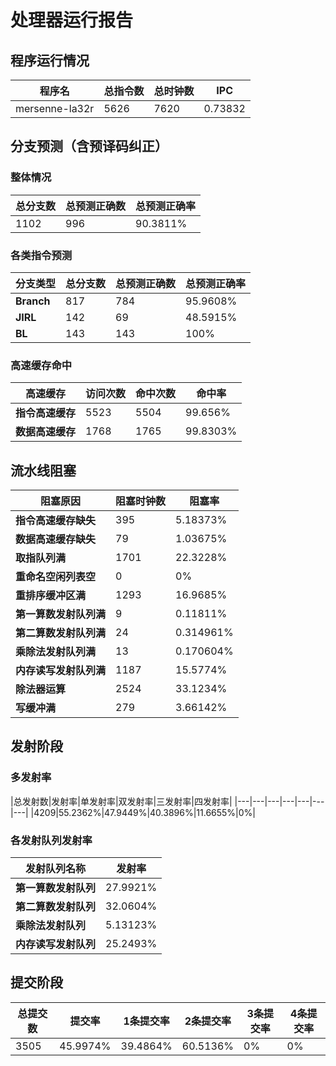 # 处理器运行报告
## 程序运行情况
|程序名|总指令数|总时钟数|IPC|
|---|---|---|---|
|mersenne-la32r|5626|7620|0.73832|

## 分支预测（含预译码纠正）
### 整体情况
|总分支数|总预测正确数|总预测正确率|
|---|---|---|
|1102|996|90.3811%|

### 各类指令预测
|分支类型|总分支数|总预测正确数|总预测正确率|
|---|---|---|---|
|**Branch**| 817 | 784 | 95.9608%|
|**JIRL**| 142 | 69 | 48.5915%|
|**BL**| 143 | 143 | 100%|

### 高速缓存命中
|高速缓存|访问次数|命中次数|命中率|
|---|---|---|---|
|**指令高速缓存**| 5523 | 5504 | 99.656%|
|**数据高速缓存**| 1768 | 1765 | 99.8303%|
## 流水线阻塞
|阻塞原因|阻塞时钟数|阻塞率|
|---|---|---|
|**指令高速缓存缺失**| 395 | 5.18373%|
|**数据高速缓存缺失**| 79 | 1.03675%|
|**取指队列满**| 1701 | 22.3228%|
|**重命名空闲列表空**|0 | 0%|
|**重排序缓冲区满**|1293 | 16.9685%|
|**第一算数发射队列满**|9 | 0.11811%|
|**第二算数发射队列满**|24 | 0.314961%|
|**乘除法发射队列满**|13 | 0.170604%|
|**内存读写发射队列满**|1187 | 15.5774%|
|**除法器运算**|2524 | 33.1234%|
|**写缓冲满**|279 | 3.66142%|

## 发射阶段
### 多发射率
|总发射数|发射率|单发射率|双发射率|三发射率|四发射率|
|---|---|---|---|---|---|---|
|4209|55.2362%|47.9449%|40.3896%|11.6655%|0%|

### 各发射队列发射率
|发射队列名称|发射率|
|---|---|
|**第一算数发射队列**|27.9921%|
|**第二算数发射队列**|32.0604%|
|**乘除法发射队列**|5.13123%|
|**内存读写发射队列**|25.2493%|

## 提交阶段
|总提交数|提交率|1条提交率|2条提交率|3条提交率|4条提交率|
|---|---|---|---|---|---|
|3505|45.9974%|39.4864%|60.5136%|0%|0%|
